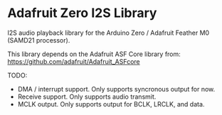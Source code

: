 # Adafruit Zero I2S Library

I2S audio playback library for the Arduino Zero / Adafruit Feather M0 (SAMD21 processor).

This library depends on the Adafruit ASF Core library from: https://github.com/adafruit/Adafruit_ASFcore

TODO:
-   DMA / interrupt support.  Only supports syncronous output for now.
-   Receive support.  Only supports audio transmit.
-   MCLK output.  Only supports output for BCLK, LRCLK, and data.
